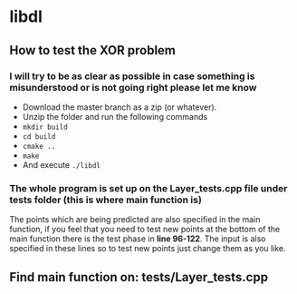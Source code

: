 # libdl

## How to test the XOR problem

### I will try to be as clear as possible in case something is misunderstood or is not going right please let me know

* Download the master branch as a zip (or whatever).
* Unzip the folder and run the following commands
* ```mkdir build```
* ```cd build```
* ```cmake ..```
* ```make```
* And execute ```./libdl```



### The whole program is set up on the Layer_tests.cpp file under tests folder (this is where **main** function is)
 The points which are being predicted are also specified in the main function, if you feel that you need to test new points
 at the bottom of the main function there is the test phase in **line 96-122**. The input is also specified in these lines
 so to test new points just change them as you like.

 ## Find main function on: tests/Layer_tests.cpp